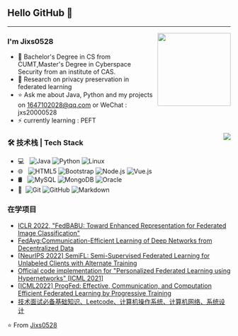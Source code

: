 ## Hello GitHub 👋
---

<img align="right" height="165" align="left" src="https://github-readme-stats.vercel.app/api/top-langs/?username=Jixs0528&hide=html,css,Jupyter+Notebook,ruby,javascript&theme=calm&langs_count=6&layout=compact" />

### I'm Jixs0528

- 🌱 Bachelor's Degree in CS from CUMT,Master's Degree in Cyberspace Security from an institute of CAS. 
- 💬 Research on privacy preservation in federated learning
- ⭐ Ask me about Java, Python and my projects on [1647102028@qq.com](mailto:1647102028@qq.com) or WeChat : jxs20000528
- ⚡ currently learning : PEFT

<img align="right" src="https://github-readme-stats.vercel.app/api?username=Jixs0528&theme=calm&show_icons=true" />

### 🛠 技术栈 | Tech Stack

- 💻 &#160; ![Java](https://img.shields.io/badge/-Java-333333?style=flat&logo=Java&logoColor=007396)
![Python](https://img.shields.io/badge/-Python-333333?style=flat&logo=Python&logoColor=007396)
![Linux](https://img.shields.io/badge/-Linux-333333?style=flat&logo=Linux&logoColor=FCC624)
- 🌐 &#160; ![HTML5](https://img.shields.io/badge/-HTML5-333333?style=flat&logo=HTML5)
![Bootstrap](https://img.shields.io/badge/-Bootstrap-333333?style=flat&logo=bootstrap&logoColor=563D7C)
![Node.js](https://img.shields.io/badge/-Node.js-333333?style=flat&logo=node.js)
![Vue.js](https://img.shields.io/badge/-VueJS-333333?style=flat&logo=Vue.js)
- 🛢 &#160; ![MySQL](https://img.shields.io/badge/-MySQL-333333?style=flat&logo=mysql)
![MongoDB](https://img.shields.io/badge/-MongoDB-333333?style=flat&logo=mongodb)
![Oracle](https://img.shields.io/badge/-Oracle-333333?style=flat&logo=Oracle)
- 🔧 &#160;![Git](https://img.shields.io/badge/-Git-333333?style=flat&logo=git)
![GitHub](https://img.shields.io/badge/-GitHub-333333?style=flat&logo=github)
![Markdown](https://img.shields.io/badge/-Markdown-333333?style=flat&logo=markdown)


### 在学项目
- [ICLR 2022, "FedBABU: Toward Enhanced Representation for Federated Image Classification"](https://github.com/jhoon-oh/FedBABU)
- [FedAvg:Communication-Efficient Learning of Deep Networks from Decentralized Data](https://github.com/shaoxiongji/federated-learning)
- [[NeurIPS 2022] SemiFL: Semi-Supervised Federated Learning for Unlabeled Clients with Alternate Training](https://github.com/diaoenmao/SemiFL-Semi-Supervised-Federated-Learning-for-Unlabeled-Clients-with-Alternate-Training)
- [Official code implementation for "Personalized Federated Learning using Hypernetworks" [ICML 2021]](https://github.com/AvivSham/pFedHN)
- [[ICML2022] ProgFed: Effective, Communication, and Computation Efficient Federated Learning by Progressive Training](https://github.com/a514514772/ProgFed)
- [技术面试必备基础知识、Leetcode、计算机操作系统、计算机网络、系统设计](https://github.com/Jixs0528/CS-Notes)

⭐️ From [Jixs0528](https://github.com/Jixs0528)
